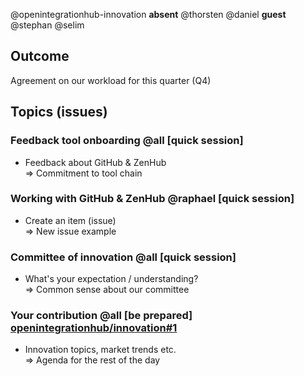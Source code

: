 @openintegrationhub-innovation **absent** @thorsten @daniel **guest** @stephan @selim

## Outcome
Agreement on our workload for this quarter (Q4)

## Topics (issues)

### Feedback tool onboarding @all [quick session]
* Feedback about GitHub & ZenHub
<br>=> Commitment to tool chain

### Working with GitHub & ZenHub @raphael [quick session]
* Create an item (issue)
<br>=> New issue example

### Committee of innovation @all [quick session]
* What's your expectation / understanding?
<br>=> Common sense about our committee

### Your contribution @all [be prepared] [openintegrationhub/innovation#1](https://github.com/openintegrationhub/innovation/issues/1)
* Innovation topics, market trends etc. 
<br>=> Agenda for the rest of the day
